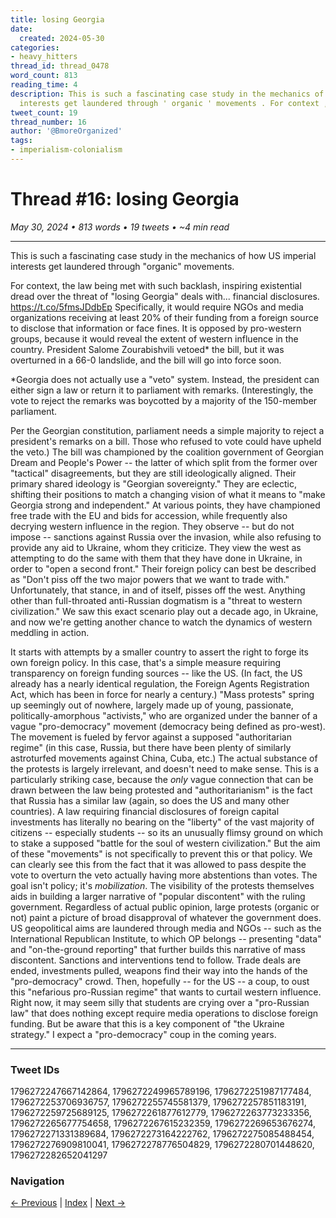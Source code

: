 ```yaml
---
title: losing Georgia
date:
  created: 2024-05-30
categories:
- heavy_hitters
thread_id: thread_0478
word_count: 813
reading_time: 4
description: This is such a fascinating case study in the mechanics of how US imperial
  interests get laundered through ' organic ' movements . For context , the law being...
tweet_count: 19
thread_number: 16
author: '@BmoreOrganized'
tags:
- imperialism-colonialism
---
```

# Thread #16: losing Georgia

*May 30, 2024 • 813 words • 19 tweets • ~4 min read*

---

This is such a fascinating case study in the mechanics of how US imperial interests get laundered through "organic" movements.

For context, the law being met with such backlash, inspiring existential dread over the threat of "losing Georgia" deals with... financial disclosures. https://t.co/5fmsJDdbEp Specifically, it would require NGOs and media organizations receiving at least 20% of their funding from a foreign source to disclose that information or face fines. It is opposed by pro-western groups, because it would reveal the extent of western influence in the country. President Salome Zourabishvili vetoed* the bill, but it was overturned in a 66-0 landslide, and the bill will go into force soon.

*Georgia does not actually use a "veto" system. Instead, the president can either sign a law or return it to parliament with remarks. (Interestingly, the vote to reject the remarks was boycotted by a majority of the 150-member parliament.

Per the Georgian constitution, parliament needs a simple majority to reject a president's remarks on a bill. Those who refused to vote could have upheld the veto.) The bill was championed by the coalition government of Georgian Dream and People's Power -- the latter of which split from the former over "tactical" disagreements, but they are still ideologically aligned. Their primary shared ideology is "Georgian sovereignty." They are eclectic, shifting their positions to match a changing vision of what it means to "make Georgia strong and independent." At various points, they have championed free trade with the EU and bids for accession, while frequently also decrying western influence in the region. They observe -- but do not impose -- sanctions against Russia over the invasion, while also refusing to provide any aid to Ukraine, whom they criticize. They view the west as attempting to do the same with them that they have done in Ukraine, in order to "open a second front." Their foreign policy can best be described as "Don't piss off the two major powers that we want to trade with." Unfortunately, that stance, in and of itself, pisses off the west. Anything other than full-throated anti-Russian dogmatism is a "threat to western civilization." We saw this exact scenario play out a decade ago, in Ukraine, and now we're getting another chance to watch the dynamics of western meddling in action.

It starts with attempts by a smaller country to assert the right to forge its own foreign policy. In this case, that's a simple measure requiring transparency on foreign funding sources -- like the US. (In fact, the US already has a nearly identical regulation, the Foreign Agents Registration Act, which has been in force for nearly a century.) "Mass protests" spring up seemingly out of nowhere, largely made up of young, passionate, politically-amorphous "activists," who are organized under the banner of a vague "pro-democracy" movement (democracy being defined as pro-west). The movement is fueled by fervor against a supposed "authoritarian regime" (in this case, Russia, but there have been plenty of similarly astroturfed movements against China, Cuba, etc.) The actual substance of the protests is largely irrelevant, and doesn't need to make sense. This is a particularly striking case, because the *only* vague connection that can be drawn between the law being protested and "authoritarianism" is the fact that Russia has a similar law (again, so does the US and many other countries). A law requiring financial disclosures of foreign capital investments has literally no bearing on the "liberty" of the vast majority of citizens -- especially students -- so its an unusually flimsy ground on which to stake a supposed "battle for the soul of western civilization." But the aim of these "movements" is not specifically to prevent this or that policy. We can clearly see this from the fact that it was allowed to pass despite the vote to overturn the veto actually having more abstentions than votes. The goal isn't policy; it's *mobilization*. The visibility of the protests themselves aids in building a larger narrative of  "popular discontent" with the ruling government. Regardless of actual public opinion, large protests (organic or not) paint a picture of broad disapproval of whatever the government does. US geopolitical aims are laundered through media and NGOs -- such as the International Republican Institute, to which OP belongs -- presenting "data" and "on-the-ground reporting" that further builds this narrative of mass discontent. Sanctions and interventions tend to follow. Trade deals are ended, investments pulled, weapons find their way into the hands of the "pro-democracy" crowd. Then, hopefully -- for the US -- a coup, to oust this "nefarious pro-Russian regime" that wants to curtail western influence. Right now, it may seem silly that students are crying over a "pro-Russian law" that does nothing except require media operations to disclose foreign funding. But be aware that this is a key component of "the Ukraine strategy." I expect a "pro-democracy" coup in the coming years.

---

### Tweet IDs
1796272247667142864, 1796272249965789196, 1796272251987177484, 1796272253706936757, 1796272255745581379, 1796272257851183191, 1796272259725689125, 1796272261877612779, 1796272263773233356, 1796272265677754658, 1796272267615232359, 1796272269653676274, 1796272271331389684, 1796272273164222762, 1796272275085488454, 1796272276909810041, 1796272278776504829, 1796272280701448620, 1796272282652041297

### Navigation
[← Previous](015-*.md) | [Index](index.md) | [Next →](017-*.md)
